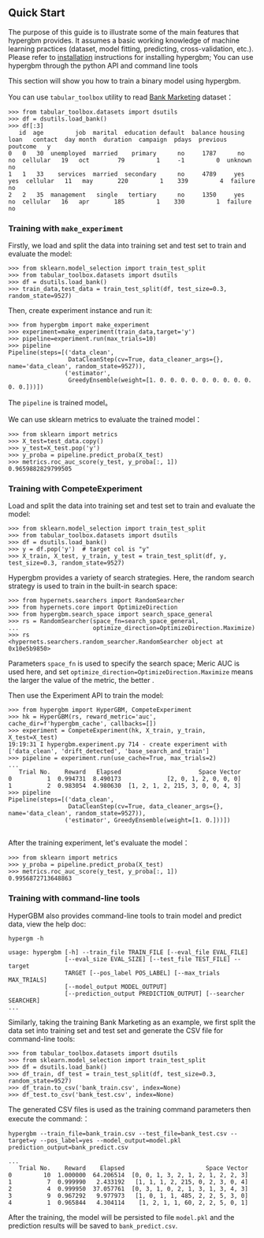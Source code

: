 ## Quick Start

The purpose of this guide is to illustrate some of the main features that hypergbm provides.
It assumes a basic working knowledge of machine learning practices (dataset, model fitting, predicting, cross-validation, etc.). 
Please refer to [installation](installation.md) instructions for installing hypergbm; You can use hypergbm through the python API and command line tools

This section will show you how to train a binary model using hypergbm.

You can use `tabular_toolbox` utility to read [Bank Marketing](http://archive.ics.uci.edu/ml/datasets/Bank+Marketing) dataset： 
```pydocstring
>>> from tabular_toolbox.datasets import dsutils
>>> df = dsutils.load_bank()
>>> df[:3]
   id  age         job  marital  education default  balance housing loan   contact  day month  duration  campaign  pdays  previous poutcome   y
0   0   30  unemployed  married    primary      no     1787      no   no  cellular   19   oct        79         1     -1         0  unknown  no
1   1   33    services  married  secondary      no     4789     yes  yes  cellular   11   may       220         1    339         4  failure  no
2   2   35  management   single   tertiary      no     1350     yes   no  cellular   16   apr       185         1    330         1  failure  no
```

### Training with `make_experiment`

Firstly,  we load and split the data into training set and test set to train and evaluate the model: 
```pydocstring
>>> from sklearn.model_selection import train_test_split
>>> from tabular_toolbox.datasets import dsutils
>>> df = dsutils.load_bank()
>>> train_data,test_data = train_test_split(df, test_size=0.3, random_state=9527)
```

Then, create experiment instance and run it:
```pydocstring
>>> from hypergbm import make_experiment
>>> experiment=make_experiment(train_data,target='y')
>>> pipeline=experiment.run(max_trials=10)
>>> pipeline
Pipeline(steps=[('data_clean',
                 DataCleanStep(cv=True, data_cleaner_args={}, name='data_clean', random_state=9527)),
                ('estimator',
                 GreedyEnsemble(weight=[1. 0. 0. 0. 0. 0. 0. 0. 0. 0. 0. 0.]))])
```
The `pipeline` is trained model。

We can use sklearn metrics to evaluate the trained model：
```pydocstring
>>> from sklearn import metrics
>>> X_test=test_data.copy()
>>> y_test=X_test.pop('y')
>>> y_proba = pipeline.predict_proba(X_test)
>>> metrics.roc_auc_score(y_test, y_proba[:, 1])
0.9659882829799505
```



### Training with CompeteExperiment

Load and  split the data into training set and test set to train and evaluate the model: 
```pydocstring
>>> from sklearn.model_selection import train_test_split
>>> from tabular_toolbox.datasets import dsutils
>>> df = dsutils.load_bank()
>>> y = df.pop('y')  # target col is "y"
>>> X_train, X_test, y_train, y_test = train_test_split(df, y, test_size=0.3, random_state=9527)
```

Hypergbm provides a variety of search strategies.
Here, the random search strategy is used to train in the built-in search space:

```pydocstring
>>> from hypernets.searchers import RandomSearcher
>>> from hypernets.core import OptimizeDirection
>>> from hypergbm.search_space import search_space_general
>>> rs = RandomSearcher(space_fn=search_space_general,
...                     optimize_direction=OptimizeDirection.Maximize)
>>> rs
<hypernets.searchers.random_searcher.RandomSearcher object at 0x10e5b9850>
```

Parameters `space_fn` is used to specify the search space;
Meric AUC is used here, and set `optimize_direction=OptimizeDirection.Maximize` means the larger the value of the metric, the better .

Then use the Experiment API to train the model:
```
>>> from hypergbm import HyperGBM, CompeteExperiment
>>> hk = HyperGBM(rs, reward_metric='auc', cache_dir=f'hypergbm_cache', callbacks=[])
>>> experiment = CompeteExperiment(hk, X_train, y_train, X_test=X_test)
19:19:31 I hypergbm.experiment.py 714 - create experiment with ['data_clean', 'drift_detected', 'base_search_and_train']
>>> pipeline = experiment.run(use_cache=True, max_trials=2)
...
   Trial No.    Reward   Elapsed                      Space Vector
0          1  0.994731  8.490173             [2, 0, 1, 2, 0, 0, 0]
1          2  0.983054  4.980630  [1, 2, 1, 2, 215, 3, 0, 0, 4, 3]
>>> pipeline
Pipeline(steps=[('data_clean',
                 DataCleanStep(cv=True, data_cleaner_args={}, name='data_clean', random_state=9527)),
                ('estimator', GreedyEnsemble(weight=[1. 0.]))])


```

After the training experiment, let's evaluate the model：
```pydocstring
>>> from sklearn import metrics
>>> y_proba = pipeline.predict_proba(X_test)
>>> metrics.roc_auc_score(y_test, y_proba[:, 1])
0.9956872713648863
```

### Training with command-line tools

HyperGBM also provides command-line tools to train model and predict data, view the help doc:
```
hypergm -h

usage: hypergbm [-h] --train_file TRAIN_FILE [--eval_file EVAL_FILE]
                [--eval_size EVAL_SIZE] [--test_file TEST_FILE] --target
                TARGET [--pos_label POS_LABEL] [--max_trials MAX_TRIALS]
                [--model_output MODEL_OUTPUT]
                [--prediction_output PREDICTION_OUTPUT] [--searcher SEARCHER]
...
```

Similarly, taking the training Bank Marketing as an example, we first split the data set into training set and test set and generate the CSV file for command-line tools:
```pydocstring
>>> from tabular_toolbox.datasets import dsutils
>>> from sklearn.model_selection import train_test_split
>>> df = dsutils.load_bank()
>>> df_train, df_test = train_test_split(df, test_size=0.3, random_state=9527)
>>> df_train.to_csv('bank_train.csv', index=None)
>>> df_test.to_csv('bank_test.csv', index=None)
```

The generated CSV files is used as the training command parameters then execute the command:：
```shell script
hypergbm --train_file=bank_train.csv --test_file=bank_test.csv --target=y --pos_label=yes --model_output=model.pkl prediction_output=bank_predict.csv

...
   Trial No.    Reward    Elapsed                       Space Vector
0         10  1.000000  64.206514  [0, 0, 1, 3, 2, 1, 2, 1, 2, 2, 3]
1          7  0.999990   2.433192   [1, 1, 1, 2, 215, 0, 2, 3, 0, 4]
2          4  0.999950  37.057761  [0, 3, 1, 0, 2, 1, 3, 1, 3, 4, 3]
3          9  0.967292   9.977973   [1, 0, 1, 1, 485, 2, 2, 5, 3, 0]
4          1  0.965844   4.304114    [1, 2, 1, 1, 60, 2, 2, 5, 0, 1]
```

After the training, the model will be persisted to file `model.pkl` and the prediction results will be saved to `bank_predict.csv`.
